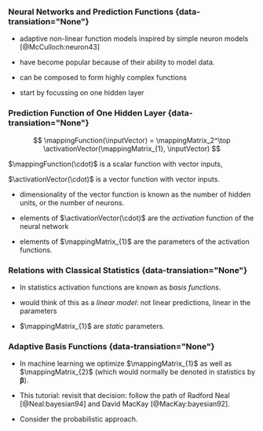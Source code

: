 ### Neural Networks and Prediction Functions {data-transiation="None"}

*  adaptive non-linear function models inspired by simple neuron models [@McCulloch:neuron43]

*  have become popular because of their ability to model data.

* can be composed to form highly complex functions

* start by focussing on one hidden layer

### Prediction Function of One Hidden Layer {data-transiation="None"}

$$
\mappingFunction(\inputVector) = \mappingMatrix_2^\top \activationVector(\mappingMatrix_{1}, \inputVector)
$$

$\mappingFunction(\cdot)$ is a scalar function with vector inputs,

$\activationVector(\cdot)$ is a vector function with vector inputs.

* dimensionality of the vector function is known as the number of hidden units, or the number of neurons.

* elements of $\activationVector(\cdot)$ are the *activation* function of the neural network

* elements of $\mappingMatrix_{1}$ are the parameters of the activation functions.

### Relations with Classical Statistics {data-transiation="None"}

* In statistics activation functions are known as *basis functions*.

*  would think of this as a *linear model*: not linear predictions, linear in the parameters

* $\mappingMatrix_{1}$ are *static* parameters.


### Adaptive Basis Functions {data-transiation="None"}

* In machine learning we optimize $\mappingMatrix_{1}$ as well as  $\mappingMatrix_{2}$ (which would normally be denoted in statistics by $\boldsymbol{\beta}$).

* This tutorial: revisit that decision: follow the path of Radford Neal [@Neal:bayesian94] and David MacKay [@MacKay:bayesian92].

* Consider the probabilistic approach.

